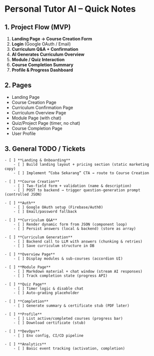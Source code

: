 # Personal Tutor AI – Quick Notes

## 1. Project Flow (MVP)

1. **Landing Page → Course Creation Form**
2. **Login** (Google OAuth / Email)
3. **Curriculum Q\&A + Confirmation**
4. **AI Generates Curriculum Overview**
5. **Module / Quiz Interaction**
6. **Course Completion Summary**
7. **Profile & Progress Dashboard**

## 2. Pages

* Landing Page
* Course Creation Page
* Curriculum Confirmation Page
* Curriculum Overview Page
* Module Page (with chat)
* Quiz/Project Page (timer, no chat)
* Course Completion Page
* User Profile

## 3. General TODO / Tickets

```
- [ ] **Landing & Onboarding**
    - [ ] Build landing layout + pricing section (static marketing copy)
    - [ ] Implement “Coba Sekarang” CTA → route to Course Creation

- [ ] **Course Creation**
    - [ ] Two-field form + validation (name & description)
    - [ ] POST to backend → trigger question‑generation prompt (controlled JSON)

- [ ] **Auth**
    - [ ] Google OAuth setup (Firebase/Auth0)
    - [ ] Email/password fallback

- [ ] **Curriculum Q&A**
    - [ ] Render dynamic form from JSON (component loop)
    - [ ] Persist answers (local & backend) (store as array)

- [ ] **Curriculum Generation**
    - [ ] Backend call to LLM with answers (chunking & retries)
    - [ ] Save curriculum structure in DB

- [ ] **Overview Page**
    - [ ] Display modules & sub‑courses (accordion UI)

- [ ] **Module Page**
    - [ ] Markdown material + chat window (stream AI responses)
    - [ ] Track completion state (progress API)

- [ ] **Quiz Page**
    - [ ] Timer logic & disable chat
    - [ ] Auto‑grading placeholder

- [ ] **Completion**
    - [ ] Generate summary & certificate stub (PDF later)

- [ ] **Profile**
    - [ ] List active/completed courses (progress bar)
    - [ ] Download certificate (stub)

- [ ] **DevOps**
    - [ ] Env config, CI/CD pipeline

- [ ] **Analytics**
    - [ ] Basic event tracking (activation, completion)
```
